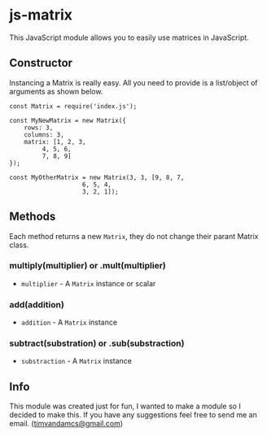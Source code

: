 # js-matrix
This JavaScript module allows you to easily use matrices in JavaScript.

## Constructor
Instancing a Matrix is really easy. All you need to provide is a list/object of arguments as shown below.
```
const Matrix = require('index.js');

const MyNewMatrix = new Matrix({
	rows: 3,
	columns: 3,
	matrix: [1, 2, 3,
		 4, 5, 6,
		 7, 8, 9]
});

const MyOtherMatrix = new Matrix(3, 3, [9, 8, 7,
					6, 5, 4,
					3, 2, 1]);
```

## Methods

Each method returns a new `Matrix`, they do not change their parant Matrix class.

### multiply(multiplier) or .mult(multiplier)
* `multiplier` - A `Matrix` instance or scalar

### add(addition)
* `addition` - A `Matrix` instance

### subtract(substration) or .sub(substraction)
* `substraction` - A `Matrix` instance

## Info
This module was created just for fun, I wanted to make a module so I decided to make this. If you have any suggestions feel free to send me an email. (timvandamcs@gmail.com)
